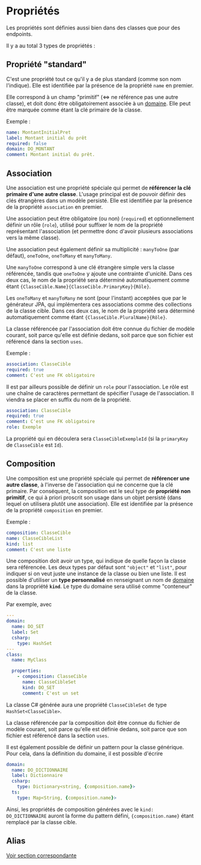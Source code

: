 # Propriétés

Les propriétés sont définies aussi bien dans des classes que pour des endpoints.

Il y a au total 3 types de propriétés :

## Propriété "standard"

C'est une propriété tout ce qu'il y a de plus standard (comme son nom l'indique). Elle est identifiée par la présence de la propriété `name` en premier.

Elle correspond à un champ "primitif" (<=> ne référence pas une autre classe), et doit donc être obligatoirement associée à un [domaine](/model/domains.md). Elle peut être marquée comme étant la clé primaire de la classe.

Exemple :

```yaml
name: MontantInitialPret
label: Montant initial du prêt
required: false
domain: DO_MONTANT
comment: Montant initial du prêt.
```

## Association

Une association est une propriété spéciale qui permet de **référencer la clé primaire d'une autre classe**. L'usage principal est de pouvoir définir des clés étrangères dans un modèle persisté. Elle est identifiée par la présence de la propriété `association` en premier.

Une association peut être obligatoire (ou non) (`required`) et optionnellement définir un rôle (`role`), utilisé pour suffixer le nom de la propriété représentant l'association (et permettre donc d'avoir plusieurs associations vers la même classe).

Une association peut également définir sa multiplicité : `manyToOne` (par défaut), `oneToOne`, `oneToMany` et `manyToMany`.

Une `manyToOne` correspond à une clé étrangère simple vers la classe référencée, tandis que `oneToOne` y ajoute une contrainte d'unicité. Dans ces deux cas, le nom de la propriété sera déterminé automatiquement comme étant `{ClasseCible.Name}{ClasseCible.PrimaryKey}{Rôle}`.

Les `oneToMany` et `manyToMany` ne sont (pour l'instant) acceptées que par le générateur JPA, qui implémentera ces associations comme des collections de la classe cible. Dans ces deux cas, le nom de la propriété sera déterminé automatiquement comme étant `{ClasseCible.PluralName}{Rôle}`.

La classe référencée par l'association doit être connue du fichier de modèle courant, soit parce qu'elle est définie dedans, soit parce que son fichier est référencé dans la section `uses`.


Exemple :

```yaml
association: ClasseCible
required: true
comment: C'est une FK obligatoire
```

Il est par ailleurs possible de définir un `role` pour l'association. Le rôle est une chaîne de caractères permettant de spécifier l'usage de l'association. Il viendra se placer en suffix du nom de la propriété.

```yaml
association: ClasseCible
required: true
comment: C'est une FK obligatoire
role: Exemple
```

La propriété qui en découlera sera `ClasseCibleExempleId` (si la `primaryKey` de `ClasseCible` est `Id`).

## Composition

Une composition est une propriété spéciale qui permet de **référencer une autre classe**, à l'inverse de l'association qui ne concerne que la clé primaire. Par conséquent, la composition est le seul type de **propriété non primitif**, ce qui à priori proscrit son usage dans un objet persisté (dans lequel on utilisera plutôt une association). Elle est identifiée par la présence de la propriété `composition` en premier.

Exemple :

```yaml
composition: ClasseCible
name: ClasseCibleList
kind: list
comment: C'est une liste
```

Une composition doit avoir un type, qui indique de quelle façon la classe sera référencée. Les deux types par défaut sont `"object"` et `"list"`, pour indiquer si on veut juste une instance de la classe ou bien une liste. Il est possible d'utiliser un **type personnalisé** en renseignant un nom de [domaine](/model/domains.md) dans la propriété **`kind`**. Le type du domaine sera utilisé comme "conteneur" de la classe.

Par exemple, avec

```yaml
---
domain:
  name: DO_SET
  label: Set
  csharp:
    type: HashSet
---
class:
  name: MyClass

  properties:
    - composition: ClasseCible
      name: ClasseCibleSet
      kind: DO_SET
      comment: C'est un set
```

La classe C# générée aura une propriété `ClasseCibleSet` de type `HashSet<ClasseCible>`.

La classe référencée par la composition doit être connue du fichier de modèle courant, soit parce qu'elle est définie dedans, soit parce que son fichier est référencé dans la section `uses`.

Il est également possible de définir un pattern pour la classe générique. Pour cela, dans la définition du domaine, il est possible d'écrire

```yaml
domain:
  name: DO_DICTIONNAIRE
  label: Dictionnaire
  csharp:
    type: Dictionary<string, {composition.name}>
  ts:
    type: Map<String, {composition.name}>
```

Ainsi, les propriétés de composition générées avec le `kind: DO_DICTIONNAIRE` auront la forme du pattern défini, `{composition.name}` étant remplacé par la classe cible.

## Alias

[Voir section correspondante](/model/aliases.md?id=alias-de-propriétés)
